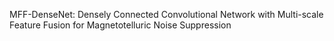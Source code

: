 MFF-DenseNet: Densely Connected Convolutional Network with Multi-scale Feature Fusion for Magnetotelluric Noise Suppression
